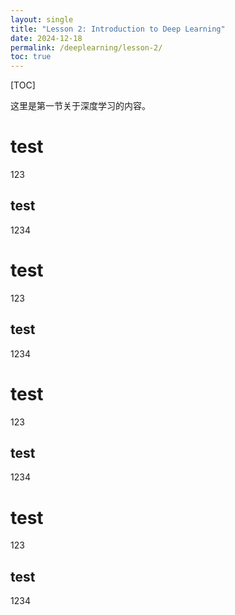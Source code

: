 ```yaml
---
layout: single
title: "Lesson 2: Introduction to Deep Learning"
date: 2024-12-18
permalink: /deeplearning/lesson-2/
toc: true
---
```


[TOC]

这里是第一节关于深度学习的内容。
# test
123
## test
1234
# test
123
## test
1234
# test
123
## test
1234
# test
123
## test
1234

